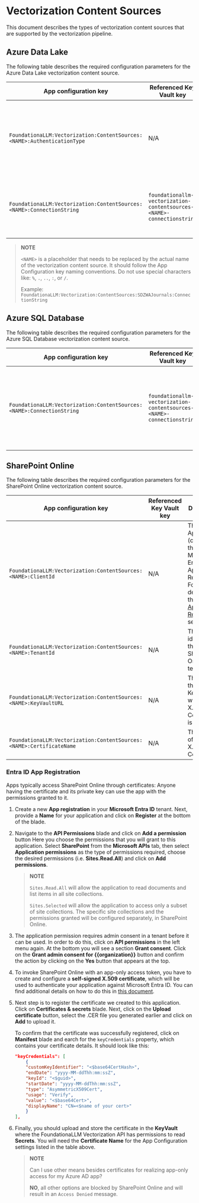 # Vectorization Content Sources

This document describes the types of vectorization content sources that are supported by the vectorization pipeline.

## Azure Data Lake

The following table describes the required configuration parameters for the Azure Data Lake vectorization content source.

App configuration key | Referenced Key Vault key | Description
--- | --- | ---
`FoundationaLLM:Vectorization:ContentSources:<NAME>:AuthenticationType` | N/A | The authentication type used to connect to the underlying storage. Can be one of `AzureIdentity`, `AccountKey`, or `ConnectionString`.
`FoundationaLLM:Vectorization:ContentSources:<NAME>:ConnectionString` | `foundationallm-vectorization-contentsources-<NAME>-connectionstring` | The connection string to the Azure Storage account used for the the Azure Data Lake vectorization content source.

>**NOTE**
>
> `<NAME>` is a placeholder that needs to be replaced by the actual name of the vectorization content source. It should follow the App Configuration key naming conventions. Do not use special characters like: `%`, `.`, `..`, `:`, or `/`.
> 
> Example: `FoundationaLLM:Vectorization:ContentSources:SDZWAJournals:ConnectionString`

## Azure SQL Database

The following table describes the required configuration parameters for the Azure SQL Database vectorization content source.

App configuration key | Referenced Key Vault key | Description
--- | --- | ---
`FoundationaLLM:Vectorization:ContentSources:<NAME>:ConnectionString` | `foundationallm-vectorization-contentsources-<NAME>-connectionstring` | The connection string to the Azure SQL database used for the Azure SQL Database vectorization content source.

## SharePoint Online

The following table describes the required configuration parameters for the SharePoint Online vectorization content source.

App configuration key | Referenced Key Vault key | Description
--- | --- | ---
`FoundationaLLM:Vectorization:ContentSources:<NAME>:ClientId` | N/A | The Application (client) Id of the Microsoft Entra ID App Registration. For more details, see the [Entra ID App Registration](#entra-id-app-registration) section.
`FoundationaLLM:Vectorization:ContentSources:<NAME>:TenantId` | N/A | The unique identifier of the SharePoint Online tenant.
`FoundationaLLM:Vectorization:ContentSources:<NAME>:KeyVaultURL` | N/A | The URL of the KeyVault where the X.509 Certificate is stored.
`FoundationaLLM:Vectorization:ContentSources:<NAME>:CertificateName` | N/A | The name of the X.509 Certificate.

### Entra ID App Registration

Apps typically access SharePoint Online through certificates: Anyone having the certificate and its private key can use the app with the permissions granted to it.

1. Create a new **App registration** in your **Microsoft Entra ID** tenant. Next, provide a **Name** for your application and click on **Register** at the bottom of the blade.

2. Navigate to the **API Permissions** blade and click on **Add a permission** button Here you choose the permissions that you will grant to this application. Select **SharePoint** from the **Microsoft APIs** tab, then select **Application permissions** as the type of permissions required, choose the desired permissions (i.e. **Sites.Read.All**) and click on **Add permissions**.

    >**NOTE**
    > 
    > `Sites.Read.All` will allow the application to read documents and list items in all site collections.
    >
    > `Sites.Selected` will allow the application to access only a subset of site collections. The specific site collections and the permissions granted will be configured separately, in SharePoint Online.

3. The application permission requires admin consent in a tenant before it can be used. In order to do this, click on **API permissions** in the left menu again. At the bottom you will see a section **Grant consent**. Click on the **Grant admin consent for {{organization}}** button and confirm the action by clicking on the **Yes** button that appears at the top.

4. To invoke SharePoint Online with an app-only access token, you have to create and configure a **self-signed X.509 certificate**, which will be used to authenticate your application against Microsoft Entra ID. You can find additional details on how to do this in [this document](https://learn.microsoft.com/en-us/sharepoint/dev/solution-guidance/security-apponly-azuread#setting-up-an-azure-ad-app-for-app-only-access).

5. Next step is to register the certificate we created to this application. Click on **Certificates & secrets** blade. Next, click on the **Upload certificate** button, select the .CER file you generated earlier and click on **Add** to upload it. 

    To confirm that the certificate was successfully registered, click on **Manifest** blade and earch for the `keyCredentials` property, which contains your certificate details. It should look like this:
    ```json
    "keyCredentials": [
        {
        "customKeyIdentifier": "<$base64CertHash>",
        "endDate": "yyyy-MM-ddThh:mm:ssZ",
        "keyId": "<$guid>",
        "startDate": "yyyy-MM-ddThh:mm:ssZ",
        "type": "AsymmetricX509Cert",
        "usage": "Verify",
        "value": "<$base64Cert>",
        "displayName": "CN=<$name of your cert>"
        }
    ],
    ```

6. Finally, you should upload and store the certificate in the **KeyVault** where the FoundationaLLM Vectorization API has permissions to read **Secrets**. You will need the **Certificate Name** for the App Configuration settings listed in the table above.

    > **NOTE**
    >
    > Can I use other means besides certificates for realizing app-only access for my Azure AD app?
    >
    > **NO**, all other options are blocked by SharePoint Online and will result in an `Access Denied` message.